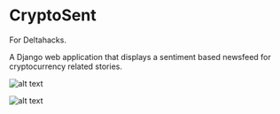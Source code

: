 # CryptoSent
For Deltahacks.

A Django web application that displays a sentiment based newsfeed for cryptocurrency related stories.


![alt text](https://he-s3.s3.amazonaws.com/media/sprint/deltahacks-iv/team/328541/e241f0e27484603_1547505138680351_1152912509_o.jpg)

![alt text](https://he-s3.s3.amazonaws.com/media/sprint/deltahacks-iv/team/328541/f3f9a6227479682_1547505195347012_1916599430_o.jpg)
